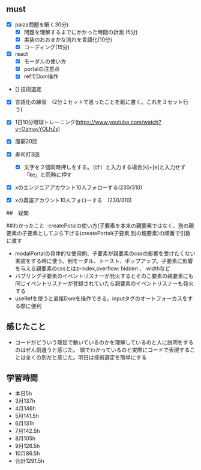 

## must
- [x] paiza問題を解く30分)
  - [x] 問題を理解するまでにかかった時間の計測 (5分)
  - [x] 実装のおおまかな流れを言語化(10分)
  - [x] コーディング(15分)
- [x] react
  - [x] モーダルの使い方
  - [x] portalの注意点
  - [x] refでDom操作
- [] 技術選定
- [x] 言語化の練習　(2分１セットで思ったことを紙に書く。これを３セット行う)
- [x] 1日10分眼球トレーニング(https://www.youtube.com/watch?v=OzmayYOLhZs)
- [x] 腹筋20回
- [x] 寿司打3回
  - [x] 文字を２個同時押しをする。（け）と入力する場合[k]+[e]と入力せず「ke」と同時に押す
- [x] xのエンジニアアカウント10人フォローする(230/310)
- [x] xの英語アカウント10人フォローする　(230/310)
     

##　疑問


##わかったこと
-createPotalの使い方(子要素を本来の親要素ではなく、別の親要素の子要素としてぶら下げる)createPortal(子要素,別の親要素)の順番で引数に渡す
- modalPortalの具体的な使用例、子要素が親要素のcssの影響を受けたくない実装をする時に使う。例モーダル、トースト、ポップアップ。子要素に影響を与える親要素のcssとはz-index,overflow: hidden  、 widthなど
- バブリング子要素のイベントリスナーが発火するとそのこ要素の親要素にも同じイベントリスナーが登録されていたら親要素のイベントリスナーも発火する
- useRefを使うと直接Domを操作できる。inputタグのオートフォーカスをする際に便利



## 感じたこと
- コードがどういう理屈で動いているのかを理解しているのと人に説明をするのはぜん前違うと感じた。
頭でわかっているのと実際にコードで表現することは全くの別だと感じた。明日は技術選定を簡単にする



## 学習時間
  - 本日5h
  - 3月137h
  - 4月146h
  - 5月141.5h
  - 6月131h
  - 7月142.5h
  - 8月105h
  - 9月126.5h
  - 10月86.5h
  - 合計1291.5h
    






